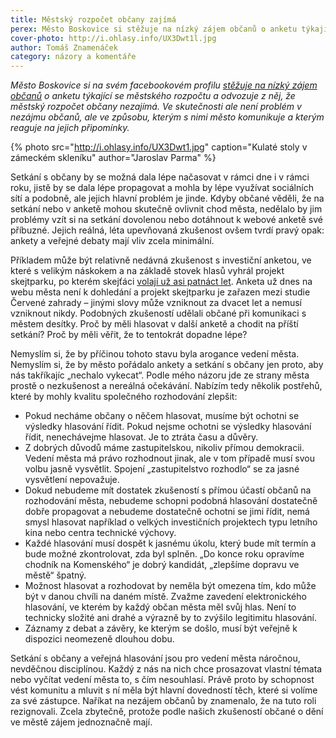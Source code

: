 ```yaml
---
title: Městský rozpočet občany zajímá
perex: Město Boskovice si stěžuje na nízký zájem občanů o anketu týkající se městského rozpočtu a odvozuje z něj, že rozpočet občany nezajímá. Ve skutečnosti není problém v nezájmu občanů, ale ve způsobu, kterým s nimi město komunikuje.
cover-photo: http://i.ohlasy.info/UX3Dwt1l.jpg
author: Tomáš Znamenáček
category: názory a komentáře
---
```


*Město Boskovice si na svém facebookovém profilu [stěžuje na nízký zájem občanů](https://www.facebook.com/mestoboskovice/posts/1451862341563058) o anketu týkající se městského rozpočtu a odvozuje z něj, že městský rozpočet občany nezajímá. Ve skutečnosti ale není problém v nezájmu občanů, ale ve způsobu, kterým s nimi město komunikuje a kterým reaguje na jejich připomínky.*

{% photo src="http://i.ohlasy.info/UX3Dwt1.jpg" caption="Kulaté stoly v zámeckém skleníku" author="Jaroslav Parma" %}

Setkání s občany by se možná dala lépe načasovat v rámci dne i v rámci roku, jistě by se dala lépe propagovat a mohla by lépe využívat sociálních sítí a podobně, ale jejich hlavní problém je jinde. Kdyby občané věděli, že na setkání nebo v anketě mohou skutečně ovlivnit chod města, nedělalo by jim problémy vzít si na setkání dovolenou nebo dotáhnout k webové anketě své příbuzné. Jejich reálná, léta upevňovaná zkušenost ovšem tvrdí pravý opak: ankety a veřejné debaty mají vliv zcela minimální.

Příkladem může být relativně nedávná zkušenost s investiční anketou, ve které s velikým náskokem a na základě stovek hlasů vyhrál projekt skejtparku, po kterém skejťáci [volají už asi patnáct let](http://www.ohlasy.info/clanky/2015/06/skatepark.html). Anketa už dnes na webu města není k dohledání a projekt skejtparku je zařazen mezi studie Červené zahrady – jinými slovy může vzniknout za dvacet let a nemusí vzniknout nikdy. Podobných zkušeností udělali občané při komunikaci s městem desítky. Proč by měli hlasovat v další anketě a chodit na příští setkání? Proč by měli věřit, že to tentokrát dopadne lépe?

Nemyslím si, že by příčinou tohoto stavu byla arogance vedení města. Nemyslím si, že by město pořádalo ankety a setkání s občany jen proto, aby nás takříkajíc „nechalo vykecat“. Podle mého názoru jde ze strany města prostě o nezkušenost a nereálná očekávání. Nabízím tedy několik postřehů, které by mohly kvalitu společného rozhodování zlepšit:

* Pokud necháme občany o něčem hlasovat, musíme být ochotni se výsledky hlasování řídit. Pokud nejsme ochotni se výsledky hlasování řídit, nenechávejme hlasovat. Je to ztráta času a důvěry.
* Z dobrých důvodů máme zastupitelskou, nikoliv přímou demokracii. Vedení města má právo rozhodnout jinak, ale v tom případě musí svou volbu jasně vysvětlit. Spojení „zastupitelstvo rozhodlo“ se za jasné vysvětlení nepovažuje.
* Dokud nebudeme mít dostatek zkušeností s přímou účastí občanů na rozhodování města, nebudeme schopni podobná hlasování dostatečně dobře propagovat a nebudeme dostatečně ochotni se jimi řídit, nemá smysl hlasovat například o velkých investičních projektech typu letního kina nebo centra technické výchovy.
* Každé hlasování musí dospět k jasnému úkolu, který bude mít termín a bude možné zkontrolovat, zda byl splněn. „Do konce roku opravíme chodník na Komenského“ je dobrý kandidát, „zlepšíme dopravu ve městě“ špatný.
* Možnost hlasovat a rozhodovat by neměla být omezena tím, kdo může být v danou chvíli na daném místě. Zvažme zavedení elektronického hlasování, ve kterém by každý občan města měl svůj hlas. Není to technicky složité ani drahé a výrazně by to zvýšilo legitimitu hlasování.
* Záznamy z debat a závěry, ke kterým se došlo, musí být veřejně k dispozici neomezeně dlouhou dobu.

Setkání s občany a veřejná hlasování jsou pro vedení města náročnou, nevděčnou disciplínou. Každý z nás na nich chce prosazovat vlastní témata nebo vyčítat vedení města to, s čím nesouhlasí. Právě proto by schopnost vést komunitu a mluvit s ní měla být hlavní dovedností těch, které si volíme za své zástupce. Naříkat na nezájem občanů by znamenalo, že na tuto roli rezignovali. Zcela zbytečně, protože podle našich zkušeností občané o dění ve městě zájem jednoznačně mají.
